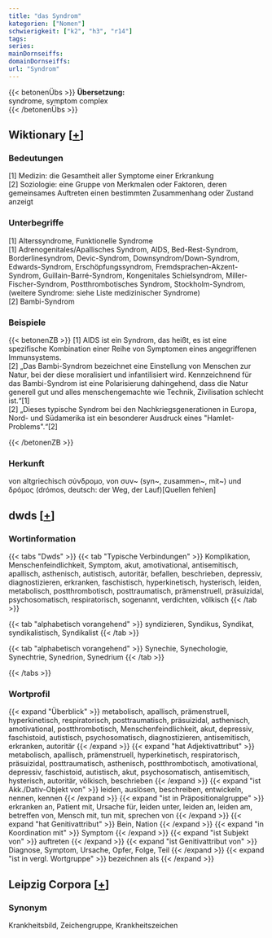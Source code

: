 ```yaml
---
title: "das Syndrom"
kategorien: ["Nomen"]
schwierigkeit: ["k2", "h3", "r14"]
tags:
series:
mainDornseiffs:
domainDornseiffs:
url: "Syndrom"
---
```


{{< betonenÜbs >}}
**Übersetzung:**  
syndrome, symptom complex  
{{< /betonenÜbs >}}

## Wiktionary [[+](https://de.wiktionary.org/wiki/Syndrom)]

### Bedeutungen
[1] Medizin: die Gesamtheit aller Symptome einer Erkrankung  
[2] Soziologie: eine Gruppe von Merkmalen oder Faktoren, deren gemeinsames Auftreten einen bestimmten Zusammenhang oder Zustand anzeigt  

### Unterbegriffe
[1] Alterssyndrome, Funktionelle Syndrome  
[1] Adrenogenitales/Apallisches Syndrom, AIDS, Bed-Rest-Syndrom, Borderlinesyndrom, Devic-Syndrom, Downsyndrom/Down-Syndrom, Edwards-Syndrom, Erschöpfungssyndrom, Fremdsprachen-Akzent-Syndrom, Guillain-Barré-Syndrom, Kongenitales Schielsyndrom, Miller-Fischer-Syndrom, Postthrombotisches Syndrom, Stockholm-Syndrom, (weitere Syndrome: siehe Liste medizinischer Syndrome)  
[2] Bambi-Syndrom  

### Beispiele
{{< betonenZB >}}
[1] AIDS ist ein Syndrom, das heißt, es ist eine spezifische Kombination einer Reihe von Symptomen eines angegriffenen Immunsystems.  
[2] „Das Bambi-Syndrom bezeichnet eine Einstellung von Menschen zur Natur, bei der diese moralisiert und infantilisiert wird. Kennzeichnend für das Bambi-Syndrom ist eine Polarisierung dahingehend, dass die Natur generell gut und alles menschengemachte wie Technik, Zivilisation schlecht ist.“[1]  
[2] „Dieses typische Syndrom bei den Nachkriegsgenerationen in Europa, Nord- und Südamerika ist ein besonderer Ausdruck eines "Hamlet-Problems".“[2]  

{{< /betonenZB >}}
### Herkunft
von altgriechisch σύνδρομο, von συν~ (syn~, zusammen~, mit~) und δρόμος (drómos, deutsch: der Weg, der Lauf)[Quellen fehlen]  



## dwds [[+](https://www.dwds.de/wb/Syndrom)]

### Wortinformation
{{< tabs "Dwds" >}}
{{< tab "Typische Verbindungen" >}}
Komplikation, Menschenfeindlichkeit, Symptom, akut, amotivational, antisemitisch, apallisch, asthenisch, autistisch, autoritär, befallen, beschrieben, depressiv, diagnostizieren, erkranken, faschistisch, hyperkinetisch, hysterisch, leiden, metabolisch, postthrombotisch, posttraumatisch, prämenstruell, präsuizidal, psychosomatisch, respiratorisch, sogenannt, verdichten, völkisch
{{< /tab >}}

{{< tab "alphabetisch vorangehend" >}}
syndizieren, Syndikus, Syndikat, syndikalistisch, Syndikalist
{{< /tab >}}

{{< tab "alphabetisch vorangehend" >}}
Synechie, Synechologie, Synechtrie, Synedrion, Synedrium
{{< /tab >}}

{{< /tabs >}}

### Wortprofil
{{< expand "Überblick" >}} metabolisch, apallisch, prämenstruell, hyperkinetisch, respiratorisch, posttraumatisch, präsuizidal, asthenisch, amotivational, postthrombotisch, Menschenfeindlichkeit, akut, depressiv, faschistoid, autistisch, psychosomatisch, diagnostizieren, antisemitisch, erkranken, autoritär {{< /expand >}}
{{< expand "hat Adjektivattribut" >}} metabolisch, apallisch, prämenstruell, hyperkinetisch, respiratorisch, präsuizidal, posttraumatisch, asthenisch, postthrombotisch, amotivational, depressiv, faschistoid, autistisch, akut, psychosomatisch, antisemitisch, hysterisch, autoritär, völkisch, beschrieben {{< /expand >}}
{{< expand "ist Akk./Dativ-Objekt von" >}} leiden, auslösen, beschreiben, entwickeln, nennen, kennen {{< /expand >}}
{{< expand "ist in Präpositionalgruppe" >}} erkranken an, Patient mit, Ursache für, leiden unter, leiden an, leiden am, betreffen von, Mensch mit, tun mit, sprechen von {{< /expand >}}
{{< expand "hat Genitivattribut" >}} Bein, Nation {{< /expand >}}
{{< expand "in Koordination mit" >}} Symptom {{< /expand >}}
{{< expand "ist Subjekt von" >}} auftreten {{< /expand >}}
{{< expand "ist Genitivattribut von" >}} Diagnose, Symptom, Ursache, Opfer, Folge, Teil {{< /expand >}}
{{< expand "ist in vergl. Wortgruppe" >}} bezeichnen als {{< /expand >}}

## Leipzig Corpora [[+](https://corpora.uni-leipzig.de/en/res?word=Syndrom&corpusId=deu_newscrawl-public_2018)]


### Synonym
Krankheitsbild, Zeichengruppe, Krankheitszeichen

